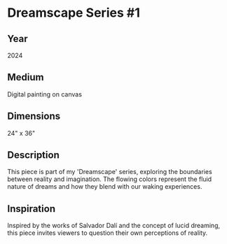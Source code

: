 # Dreamscape Series #1

## Year
2024

## Medium
Digital painting on canvas

## Dimensions
24" x 36"

## Description
This piece is part of my 'Dreamscape' series, exploring the boundaries between reality and imagination. The flowing colors represent the fluid nature of dreams and how they blend with our waking experiences.

## Inspiration
Inspired by the works of Salvador Dalí and the concept of lucid dreaming, this piece invites viewers to question their own perceptions of reality.

